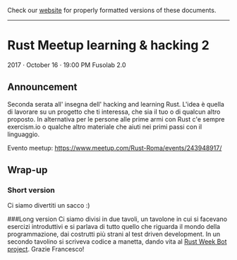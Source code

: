 Check our [website](http://rustaceans.uk/) for
properly formatted versions of these documents.

---

# Rust Meetup learning & hacking 2
2017 · October 16 · 19:00 PM
Fusolab 2.0

## Announcement
Seconda serata all' insegna dell' hacking and learning Rust. L'idea è quella di lavorare su un progetto che ti interessa, che sia il tuo o di qualcun altro proposto. In alternativa per le persone alle prime armi con Rust c'e sempre exercism.io o qualche altro materiale che aiuti nei primi passi con il linguaggio.

Evento meetup: https://www.meetup.com/Rust-Roma/events/243948917/

## Wrap-up
### Short version
Ci siamo divertiti un sacco :)

###Long version
Ci siamo divisi in due tavoli, un tavolone in cui si facevano esercizi introduttivi e si parlava di tutto quello che riguarda il mondo della programmazione, dai costrutti più strani al test driven development. In un secondo tavolino si scriveva codice a manetta, dando vita al [Rust Week Bot project](https://github.com/RustRome/rust-week-bot). Grazie Francesco!
